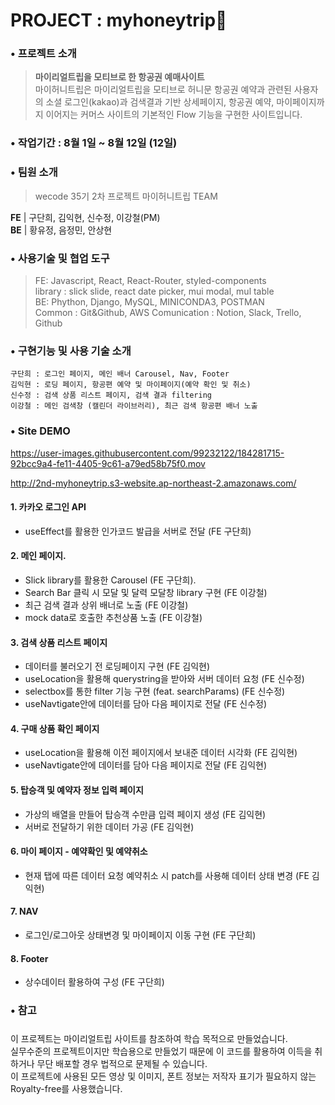 # PROJECT : myhoneytrip🐝

### • 프로젝트 소개
>**마이리얼트립을 모티브로 한 항공권 예매사이트**  
마이허니트립은 마이리얼트립을 모티브로 허니문 항공권 예약과 관련된 사용자의 소셜 로그인(kakao)과 검색결과 기반 상세페이지, 항공권 예약, 마이페이지까지 이어지는 커머스 사이트의 기본적인 Flow 기능을 구현한 사이트입니다.

### • 작업기간 : 8월 1일 ~ 8월 12일 (12일)

### • 팀원 소개
> wecode 35기 2차 프로젝트 마이허니트립 TEAM

  **FE** | 구단희, 김익현, 신수정, 이강철(PM)  
  **BE** | 황유정, 음정민, 안상현
  
### • 사용기술 및 협업 도구  
> FE: Javascript, React, React-Router, styled-components  
>     library : slick slide, react date picker, mui modal, mul table  
> BE: Phython, Django, MySQL, MINICONDA3, POSTMAN  
> Common : Git&Github, AWS 
> Comunication : Notion, Slack, Trello, Github 

### • 구현기능 및 사용 기술 소개 

```
구단희 : 로그인 페이지, 메인 배너 Carousel, Nav, Footer
김익현 : 로딩 페이지, 항공편 예약 및 마이페이지(예약 확인 및 취소)
신수정 : 검색 상품 리스트 페이지, 검색 결과 filtering
이강철 : 메인 검색창 (캘린더 라이브러리), 최근 검색 항공편 배너 노출
```

### • Site DEMO

https://user-images.githubusercontent.com/99232122/184281715-92bcc9a4-fe11-4405-9c61-a79ed58b75f0.mov  

<http://2nd-myhoneytrip.s3-website.ap-northeast-2.amazonaws.com/>

#### 1. 카카오 로그인 API  
- useEffect를 활용한 인가코드 발급을 서버로 전달 (FE 구단희)  

#### 2. 메인 페이지. 
- Slick library를 활용한 Carousel (FE 구단희). 
- Search Bar 클릭 시 모달 및 달력 모달창 library 구현 (FE 이강철)  
- 최근 검색 결과 상위 배너로 노출 (FE 이강철)  
- mock data로 호출한 추천상품 노출 (FE 이강철)  

####  3. 검색 상품 리스트 페이지
- 데이터를 불러오기 전 로딩페이지 구현 (FE 김익현)   
- useLocation을 활용해 querystring을 받아와 서버 데이터 요청 (FE 신수정)  
- selectbox를 통한 filter 기능 구현 (feat. searchParams) (FE 신수정)  
- useNavtigate안에 데이터를 담아 다음 페이지로 전달 (FE 신수정)  

#### 4. 구매 상품 확인 페이지  
- useLocation을 활용해 이전 페이지에서 보내준 데이터 시각화 (FE 김익현)  
- useNavtigate안에 데이터를 담아 다음 페이지로 전달 (FE 김익현)  

#### 5. 탑승객 및 예약자 정보 입력 페이지
- 가상의 배열을 만들어 탑승객 수만큼 입력 페이지 생성 (FE 김익현)  
- 서버로 전달하기 위한 데이터 가공 (FE 김익현)  

#### 6. 마이 페이지 - 예약확인 및 예약취소 
- 현재 탭에 따른 데이터 요청 예약취소 시 patch를 사용해 데이터 상태 변경 (FE 김익현)    

#### 7. NAV 
- 로그인/로그아웃 상태변경 및 마이페이지 이동 구현 (FE 구단희)  
 
#### 8. Footer
- 상수데이터 활용하여 구성 (FE 구단희)  

### • 참고
#####
이 프로젝트는 마이리얼트립 사이트를 참조하여 학습 목적으로 만들었습니다.  
실무수준의 프로젝트이지만 학습용으로 만들었기 때문에 이 코드를 활용하여 이득을 취하거나 무단 배포할 경우 법적으로 문제될 수 있습니다.  
이 프로젝트에 사용된 모든 영상 및 이미지, 폰트 정보는 저작자 표기가 필요하지 않는 Royalty-free를 사용했습니다.  
